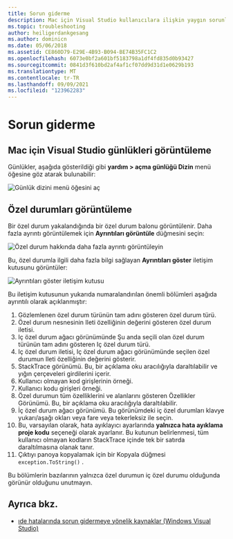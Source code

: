 ```yaml
---
title: Sorun giderme
description: Mac için Visual Studio kullanıcılara ilişkin yaygın sorunlar ve çözümler.
ms.topic: troubleshooting
author: heiligerdankgesang
ms.author: dominicn
ms.date: 05/06/2018
ms.assetid: CE860D79-E29E-4B93-B094-BE74B35FC1C2
ms.openlocfilehash: 6073e0bf2a601bf5183798a1df4fd835d0b93427
ms.sourcegitcommit: 0841d3f610bd2af4af1cf07dd9d31d1e0629b193
ms.translationtype: MT
ms.contentlocale: tr-TR
ms.lasthandoff: 09/09/2021
ms.locfileid: "123962283"
---
```

# <a name="troubleshooting"></a>Sorun giderme

## <a name="viewing-logs-in-visual-studio-for-mac"></a>Mac için Visual Studio günlükleri görüntüleme

Günlükler, aşağıda gösterildiği gibi **yardım > açma günlüğü Dizin** menü öğesine göz atarak bulunabilir:

![Günlük dizini menü öğesini aç](media/troubleshooting-image1.png)

## <a name="viewing-exceptions"></a>Özel durumları görüntüleme

Bir özel durum yakalandığında bir özel durum balonu görüntülenir. Daha fazla ayrıntı görüntülemek için **Ayrıntıları görüntüle** düğmesini seçin:

![Özel durum hakkında daha fazla ayrıntı görüntüleyin](media/troubleshooting-image2.png)

Bu, özel durumla ilgili daha fazla bilgi sağlayan **Ayrıntıları göster** iletişim kutusunu görüntüler:

![Ayrıntıları göster iletişim kutusu](media/troubleshooting-image3.png)

Bu iletişim kutusunun yukarıda numaralandırılan önemli bölümleri aşağıda ayrıntılı olarak açıklanmıştır:

1. Gözlemlenen özel durum türünün tam adını gösteren özel durum türü.
2. Özel durum nesnesinin Ileti özelliğinin değerini gösteren özel durum iletisi.
3. Iç özel durum ağacı görünümünde Şu anda seçili olan özel durum türünün tam adını gösteren Iç özel durum türü.
4. Iç özel durum iletisi, Iç özel durum ağacı görünümünde seçilen özel durumun Ileti özelliğinin değerini gösterir.
5. StackTrace görünümü. Bu, bir açıklama oku aracılığıyla daraltılabilir ve yığın çerçeveleri girdilerini içerir.
6. Kullanıcı olmayan kod girişlerinin örneği.
7. Kullanıcı kodu girişleri örneği.
8. Özel durumun tüm özelliklerini ve alanlarını gösteren Özellikler Görünümü. Bu, bir açıklama oku aracılığıyla daraltılabilir.
9. İç özel durum ağacı görünümü. Bu görünümdeki iç özel durumları klavye yukarı/aşağı okları veya fare veya tekerleksiz ile seçin.
10. Bu, varsayılan olarak, hata ayıklayıcı ayarlarında **yalnızca hata ayıklama proje kodu** seçeneği olarak ayarlanır. Bu kutunun belirlenmesi, tüm kullanıcı olmayan kodların StackTrace içinde tek bir satırda daraltılmasına olanak tanır.
11. Çıktıyı panoya kopyalamak için bir Kopyala düğmesi `exception.ToString()` .

Bu bölümlerin bazılarının yalnızca özel durumun iç özel durumu olduğunda görünür olduğunu unutmayın.

## <a name="see-also"></a>Ayrıca bkz.

- [ıde hatalarında sorun gidermeye yönelik kaynaklar (Windows Visual Studio)](/visualstudio/ide/reference/resources-for-troubleshooting-integrated-development-environment-errors)